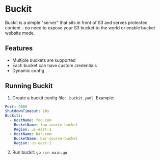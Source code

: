 # Buckit

Buckit is a simple "server" that sits in front of S3 and serves protected content - no need to expose your S3 bucket to
the world or enable bucket website mode.

## Features

- Multiple buckets are supported
- Each bucket can have custom credentials
- Dynamic config

## Running Buckit

1. Create a buckit config file: `.buckit.yaml`. Example:

```yaml
Port: 9006
ShutdownTimeout: 20s
Buckits:
  - HostName: foo.com
    BucketName: foo-source-bucket
    Region: us-east-1
  - HostName: bar.com
    BucketName: bar-source-bucket
    Region: us-east-1
```

2. Run buckit: `go run main.go` 
